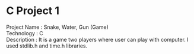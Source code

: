 # C Project 1
Project Name : Snake, Water, Gun (Game)<br>
Technology : C<br>
Description : It is a game two players where user can play with computer. I used stdlib.h and time.h libraries. 
